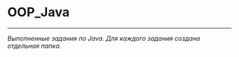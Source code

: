 # OOP_Java
--------------------
*Выполненные задания по Java. Для каждого задания создана отдельная папка.*
